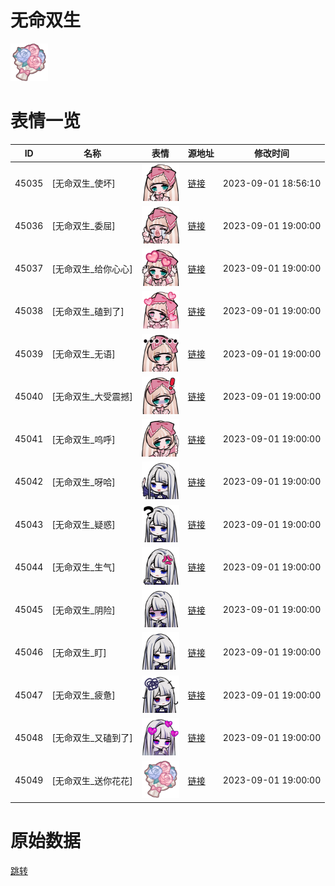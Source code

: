 # 无命双生

<img src="./cover.png" height="60" alt="cover" />

# 表情一览

|ID|名称|表情|源地址|修改时间|
|----|----|----|----|----|
|45035|[无命双生_使坏]|<img src="./pic/045035_%5B无命双生_使坏%5D.png" height="60" alt="使坏"/>|[链接](https://i0.hdslb.com/bfs/garb/436c80427b8c7f75830ff5b7e40e66d4abd36dc6.png)|2023-09-01 18:56:10|
|45036|[无命双生_委屈]|<img src="./pic/045036_%5B无命双生_委屈%5D.png" height="60" alt="委屈"/>|[链接](https://i0.hdslb.com/bfs/garb/20a6a9adf6120267f497261ff956aaa619b22019.png)|2023-09-01 19:00:00|
|45037|[无命双生_给你心心]|<img src="./pic/045037_%5B无命双生_给你心心%5D.png" height="60" alt="给你心心"/>|[链接](https://i0.hdslb.com/bfs/garb/d4897f4c97976654a26be8f672c4432773303a2c.png)|2023-09-01 19:00:00|
|45038|[无命双生_磕到了]|<img src="./pic/045038_%5B无命双生_磕到了%5D.png" height="60" alt="磕到了"/>|[链接](https://i0.hdslb.com/bfs/garb/716b8ab691a61734e44da3065a1492cf3a8a536e.png)|2023-09-01 19:00:00|
|45039|[无命双生_无语]|<img src="./pic/045039_%5B无命双生_无语%5D.png" height="60" alt="无语"/>|[链接](https://i0.hdslb.com/bfs/garb/40c3c3161672e04447200a2210dd12fbfb5b93c6.png)|2023-09-01 19:00:00|
|45040|[无命双生_大受震撼]|<img src="./pic/045040_%5B无命双生_大受震撼%5D.png" height="60" alt="大受震撼"/>|[链接](https://i0.hdslb.com/bfs/garb/ea68dbfeffc10492058f624056675f216191bf2c.png)|2023-09-01 19:00:00|
|45041|[无命双生_呜呼]|<img src="./pic/045041_%5B无命双生_呜呼%5D.png" height="60" alt="呜呼"/>|[链接](https://i0.hdslb.com/bfs/garb/54f539f1a54df927cbc1f70d0e58d176b1cad1ad.png)|2023-09-01 19:00:00|
|45042|[无命双生_呀哈]|<img src="./pic/045042_%5B无命双生_呀哈%5D.png" height="60" alt="呀哈"/>|[链接](https://i0.hdslb.com/bfs/garb/6de906784efd7c2b2293dcf02182111cba1c0714.png)|2023-09-01 19:00:00|
|45043|[无命双生_疑惑]|<img src="./pic/045043_%5B无命双生_疑惑%5D.png" height="60" alt="疑惑"/>|[链接](https://i0.hdslb.com/bfs/garb/64a0cafa1eaf0b8c38d7366b60900667ac7cba9d.png)|2023-09-01 19:00:00|
|45044|[无命双生_生气]|<img src="./pic/045044_%5B无命双生_生气%5D.png" height="60" alt="生气"/>|[链接](https://i0.hdslb.com/bfs/garb/f6ae8eafe1d78f7c4a626e15a5b3d6a9db87e65a.png)|2023-09-01 19:00:00|
|45045|[无命双生_阴险]|<img src="./pic/045045_%5B无命双生_阴险%5D.png" height="60" alt="阴险"/>|[链接](https://i0.hdslb.com/bfs/garb/70b66736cb387afd563407886bb5c685d637e43b.png)|2023-09-01 19:00:00|
|45046|[无命双生_盯]|<img src="./pic/045046_%5B无命双生_盯%5D.png" height="60" alt="盯"/>|[链接](https://i0.hdslb.com/bfs/garb/5597b310fce3e0429e2733331cb44e9975464d91.png)|2023-09-01 19:00:00|
|45047|[无命双生_疲惫]|<img src="./pic/045047_%5B无命双生_疲惫%5D.png" height="60" alt="疲惫"/>|[链接](https://i0.hdslb.com/bfs/garb/18532b9d99b8a29e26d0e68e8ad3715f617256b3.png)|2023-09-01 19:00:00|
|45048|[无命双生_又磕到了]|<img src="./pic/045048_%5B无命双生_又磕到了%5D.png" height="60" alt="又磕到了"/>|[链接](https://i0.hdslb.com/bfs/garb/1f954ca290d7340bb52afd10712a482d97015f5e.png)|2023-09-01 19:00:00|
|45049|[无命双生_送你花花]|<img src="./pic/045049_%5B无命双生_送你花花%5D.png" height="60" alt="送你花花"/>|[链接](https://i0.hdslb.com/bfs/garb/079e131cd873052bb33016b39abd32869e76913f.png)|2023-09-01 19:00:00|

# 原始数据

[跳转](./raw.json)

